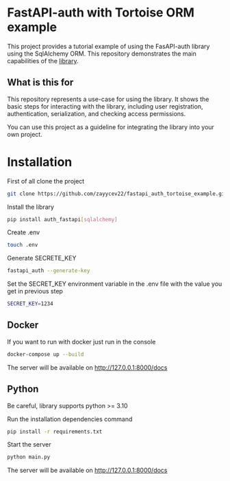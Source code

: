 # FastAPI-auth with Tortoise ORM example

This project provides a tutorial example of using the FasAPI-auth library using the SqlAlchemy ORM.
This repository demonstrates the main capabilities of the [library](https://github.com/zayycev22/fastapi-auth).

## What is this for

This repository represents a use-case for using the library.
It shows the basic steps for interacting with the library, including user registration, authentication, serialization,
and checking access permissions.

You can use this project as a guideline for integrating the library into your own project.

# Installation

First of all clone the project

```bash
git clone https://github.com/zayycev22/fastapi_auth_tortoise_example.git
```

Install the library

```bash
pip install auth_fastapi[sqlalchemy]
```

Create .env

```bash
touch .env
```

Generate SECRETE_KEY

```bash
fastapi_auth --generate-key
```

Set the SECRET_KEY environment variable in the .env file with the value you get in previous step

```bash
SECRET_KEY=1234
```

## Docker

If you want to run with docker just run in the console

```bash
docker-compose up --build
```

The server will be available on http://127.0.0.1:8000/docs

## Python

Be careful, library supports python >= 3.10

Run the installation dependencies command

```bash
pip install -r requirements.txt
```

Start the server

```bash
python main.py
```

The server will be available on http://127.0.0.1:8000/docs